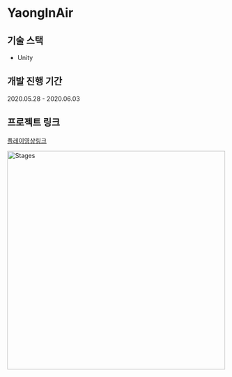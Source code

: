 # YaongInAir

## 기술 스택 
- Unity


## 개발 진행 기간   
2020.05.28 - 2020.06.03


## 프로젝트 링크   
[플레이영상링크](https://youtu.be/CtcPskkJj0M)  


<div>
<img width="500" alt="Stages" src="https://user-images.githubusercontent.com/76104907/106382750-fbad0880-6404-11eb-8ce5-1a9b2ad7c4b1.png">
</div>
